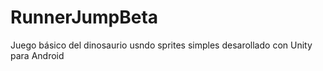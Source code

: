 # RunnerJumpBeta
 Juego básico del dinosaurio usndo sprites simples desarollado con Unity para Android
